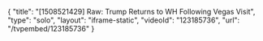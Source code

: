 {
    "title": "[1508521429] Raw: Trump Returns to WH Following Vegas Visit",
    "type": "solo",
    "layout": "iframe-static",
    "videoId": "123185736",
    "url": "\/tvpembed\/123185736"
}